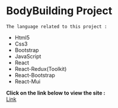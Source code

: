 # BodyBuilding Project
`The language related to this project : `
+ Html5
+ Css3
+ Bootstrap
+ JavaScript
+ React
+ React-Redux(Toolkit)
+ React-Bootstrap
+ React-Mui

**Click on the link below to view the site :**
<br>
[Link](https://inspiring-haupia-e0d9c3.netlify.app/)
